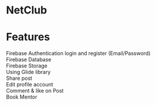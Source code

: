 # NetClub
# Features
Firebase Authentication login and register (Email/Password) <br>
Firebase Database <br> 
Firebase Storage <br>
Using Glide library <br>
Share post <br>
Edit profile account <br>
Comment & like on Post <br>
Book Mentor <br>
